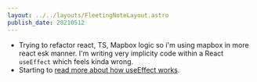 ```yaml
---
layout: ../../layouts/FleetingNoteLayout.astro
publish_date: 20210512
---
```


- Trying to refactor react, TS, Mapbox logic so i'm using mapbox in more react esk manner. I'm writing very implicity code within a React `useEffect` which feels kinda wrong.
- Starting to [read more about how useEffect works](https://overreacted.io/a-complete-guide-to-useeffect/).
